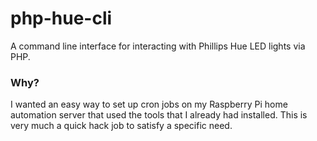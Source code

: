 # php-hue-cli
A command line interface for interacting with Phillips Hue LED lights via PHP.

### Why?
I wanted an easy way to set up cron jobs on my Raspberry Pi home automation server that used the tools that I already had installed. This is very much a quick hack job to satisfy a specific need.